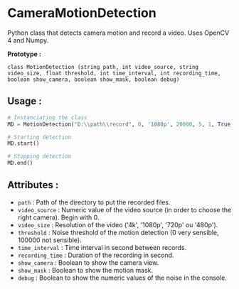 # CameraMotionDetection
Python class that detects camera motion and record a video.
Uses OpenCV 4 and Numpy.

**Prototype :**

`class MotionDetection (string path, int video_source, string video_size, float threshold, int time_interval, int recording_time, boolean show_camera, boolean show_mask, boolean debug)`

## Usage :

```python
# Instanciating the class
MD = MotionDetection("D:\\path\\record", 0, '1080p', 20000, 5, 1, True, False, False)

# Starting detection
MD.start()

# Stopping détection
MD.end()
```

## Attributes :

* `path` : Path of the directory to put the recorded files.
* `video_source` : Numeric value of the video source (in order to choose the right camera). Begin with 0.
* `video_size` : Resolution of the video ('4k', '1080p', '720p' ou '480p').
* `threshold` : Noise threshold of the motion detection (0 very sensible, 100000 not sensible).
* `time_interval` : Time interval in second between records.
* `recording_time` : Duration of the recording in second.
* `show_camera` : Boolean to show the camera view.
* `show_mask` : Boolean to show the motion mask.
* `debug` : Boolean to show the numeric values of the noise in the console.
